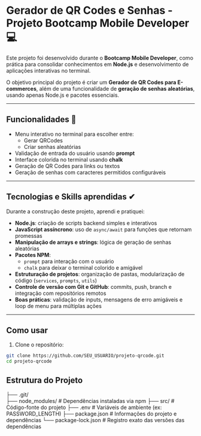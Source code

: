 # Gerador de QR Codes e Senhas - Projeto Bootcamp Mobile Developer 💻

Este projeto foi desenvolvido durante o **Bootcamp Mobile Developer**, como prática para consolidar conhecimentos em **Node.js** e desenvolvimento de aplicações interativas no terminal.

O objetivo principal do projeto é criar um **Gerador de QR Codes para E-commerces**, além de uma funcionalidade de **geração de senhas aleatórias**, usando apenas Node.js e pacotes essenciais.

---

## Funcionalidades 📌

- Menu interativo no terminal para escolher entre:
  - Gerar QRCodes
  - Criar senhas aleatórias
- Validação de entrada do usuário usando **prompt**
- Interface colorida no terminal usando **chalk**
- Geração de QR Codes para links ou textos
- Geração de senhas com caracteres permitidos configuráveis

---

## Tecnologias e Skills aprendidas ✔

Durante a construção deste projeto, aprendi e pratiquei:

- **Node.js**: criação de scripts backend simples e interativos
- **JavaScript assíncrono**: uso de `async/await` para funções que retornam promessas
- **Manipulação de arrays e strings**: lógica de geração de senhas aleatórias
- **Pacotes NPM**: 
  - `prompt` para interação com o usuário
  - `chalk` para deixar o terminal colorido e amigável
- **Estruturação de projetos**: organização de pastas, modularização de código (`services`, `prompts`, `utils`)
- **Controle de versão com Git e GitHub**: commits, push, branch e integração com repositórios remotos
- **Boas práticas**: validação de inputs, mensagens de erro amigáveis e loop de menu para múltiplas ações

---

## Como usar

1. Clone o repositório:

```bash
git clone https://github.com/SEU_USUARIO/projeto-qrcode.git
cd projeto-qrcode
```

## Estrutura do Projeto


├── .git/                
├── node_modules/        # Dependências instaladas via npm
├── src/                 # Código-fonte do projeto
├── .env                 # Variáveis de ambiente (ex: PASSWORD_LENGTH)
├── package.json         # Informações do projeto e dependências
└── package-lock.json    # Registro exato das versões das dependências

